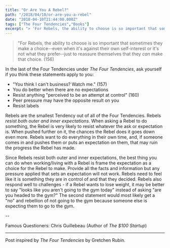 ```yaml
---
title: "Or Are You A Rebel?"
path: "/2018/04/10/or-are-you-a-rebel"
date: "2018-04-10T21:44:00.000Z"
tags: ["The Four Tendencies","Books"]
excerpt: "> 'For Rebels, the ability to choose is so important that sometimes they make a choice--even when it's against their own self-interest or it's not what they prefer--just to reassure themselves that..."
---
```


> "For Rebels, the ability to choose is so important that sometimes they make a choice--even when it's against their own self-interest or it's not what they prefer--just to reassure themselves that they *can* make that choice. (156)

In the last of the Four Tendencies under *The Four Tendencies*, ask yourself if you think these statements apply to you:

- "You think I can't business? Watch me." (157)
- You do better when there are no expectations
- Resist anything "perceived to be an attempt at control" (160)
- Peer pressure may have the opposite result on you
- Resist labels

Rebels are the smallest Tendency out of all of the Four Tendencies. Rebels *resist both outer and inner expectations.* When asking a Rebel to do something, the Rebel is very likely to resist whatever the ask or expectation is. When pushed further on it, the chances the Rebel does it goes down even more. Rebels want to do everything in their own time, and, if someone comes in and pushes them or puts an expectation on them, that may ruin the progress the Rebel has made.

Since Rebels resist both outer and inner expectations, the best thing you can do when working/living with a Rebel is frame the expectation as a choice for the Rebel to make. Provide all the facts and information but any pressure applied that sets an expectation will not work. Rebels need to feel like it is something they are in control of and that they decided. Rebels also respond well to challenges - if a Rebel wants to lose weight, it may be better to say "looks like you aren't going to the gym today" instead of asking "are you headed to the gym?" The second statement would most likely get a "no" and rebellion of not going to the gym because someone else is expecting them to go to the gym.

--

Famous Questioners: Chris Guillebeau (Author of *The $100 Startup*)

---

Post inspired by *The Four Tendencies* by Gretchen Rubin.
